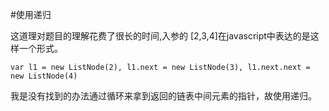 #使用递归

  这道理对题目的理解花费了很长的时间,入参的 [2,3,4]在javascript中表达的是这样一个形式。

`
  var l1 = new ListNode(2),
      l1.next = new ListNode(3),
      l1.next.next = new ListNode(4)
`

  我是没有找到的办法通过循环来拿到返回的链表中间元素的指针，故使用递归。